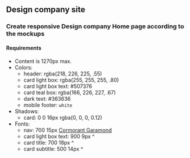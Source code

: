## Design company site

### Create responsive Design company Home page according to the mockups

#### Requirements

* Content is 1270px max.
* Colors:
    + header: rgba(218, 226, 225, .55)
    + card light box: rgba(255, 255, 255, .80)
    + card light box text: #507376
    + card teal box: rgba(166, 226, 227, .67)
    + dark text: #363636
    + mobile footer: `white`
* Shadows:
    + card: 0 0 16px rgba(0, 0, 0, 0.12)
* Fonts:
    + nav: 700 15px [Cormorant Garamond](https://fonts.google.com/specimen/Cormorant+Garamond)
    + card light box text: 900 9px ^
    + card title: 700 18px ^
    + card subtitle: 500 14px ^
